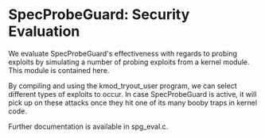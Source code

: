 # SpecProbeGuard: Security Evaluation
We evaluate SpecProbeGuard's effectiveness with regards to probing exploits by simulating a number of probing exploits from a kernel module. This module is contained here.

By compiling and using the kmod_tryout_user program, we can select different types of exploits to occur. In case SpecProbeGuard is active, it will pick up on these attacks once they hit one of its many booby traps in kernel code.

Further documentation is available in spg_eval.c.